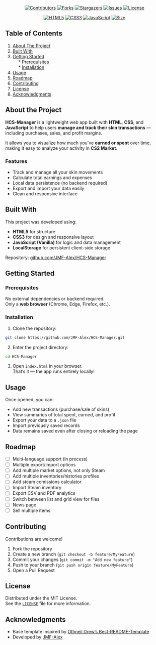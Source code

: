 <a id="readme-top"></a>

<p align="center">
<a href="https://github.com/JMF-Alex/HCS-Manager/graphs/contributors"><img src="https://img.shields.io/github/contributors/JMF-Alex/HCS-Manager?style=for-the-badge" alt="Contributors"></a>
<a href="https://github.com/JMF-Alex/HCS-Manager/network/members"><img src="https://img.shields.io/github/forks/JMF-Alex/HCS-Manager?style=for-the-badge" alt="Forks"></a>
<a href="https://github.com/JMF-Alex/HCS-Manager/stargazers"><img src="https://img.shields.io/github/stars/JMF-Alex/HCS-Manager?style=for-the-badge" alt="Stargazers"></a>
<a href="https://github.com/JMF-Alex/HCS-Manager/issues"><img src="https://img.shields.io/github/issues/JMF-Alex/HCS-Manager?style=for-the-badge" alt="Issues"></a>
<a href="https://github.com/JMF-Alex/HCS-Manager/blob/main/LICENSE"><img src="https://img.shields.io/github/license/JMF-Alex/HCS-Manager?style=for-the-badge" alt="License"></a>
</p>

<p align="center">
<a href="https://developer.mozilla.org/en-US/docs/Web/HTML"><img src="https://img.shields.io/badge/HTML5-orange?style=for-the-badge&logo=html5&logoColor=white" alt="HTML5"></a>
<a href="https://developer.mozilla.org/en-US/docs/Web/CSS"><img src="https://img.shields.io/badge/CSS3-blue?style=for-the-badge&logo=css3&logoColor=white" alt="CSS3"></a>
<a href="https://developer.mozilla.org/en-US/docs/Web/JavaScript"><img src="https://img.shields.io/badge/JavaScript-yellow?style=for-the-badge&logo=javascript&logoColor=black" alt="JavaScript"></a>
<a href="#"><img src="https://img.shields.io/badge/Size-<1MB-green?style=for-the-badge" alt="Size"></a>
</p>

## Table of Contents  
1. [About The Project](#about-the-project)  
2. [Built With](#built-with)  
3. [Getting Started](#getting-started)  
  * [Prerequisites](#prerequisites)  
  * [Installation](#installation)  
4. [Usage](#usage)  
5. [Roadmap](#roadmap)  
6. [Contributing](#contributing)  
7. [License](#license)  
8. [Acknowledgments](#acknowledgments)

## About the Project  
**HCS-Manager** is a lightweight web app built with **HTML**, **CSS**, and **JavaScript** to help users **manage and track their skin transactions** — including purchases, sales, and profit margins.  

It allows you to visualize how much you've **earned or spent** over time, making it easy to analyze your activity in **CS2 Market**.

### Features  
- Track and manage all your skin movements  
- Calculate total earnings and expenses  
- Local data persistence (no backend required)  
- Export and import your data easily  
- Clean and responsive interface  

## Built With  
This project was developed using:  
- **HTML5** for structure  
- **CSS3** for design and responsive layout  
- **JavaScript (Vanilla)** for logic and data management  
- **LocalStorage** for persistent client-side storage  

Repository: [github.com/JMF-Alex/HCS-Manager](https://github.com/JMF-Alex/HCS-Manager)

## Getting Started  

### Prerequisites  
No external dependencies or backend required.  
Only a **web browser** (Chrome, Edge, Firefox, etc.).

### Installation  
1. Clone the repository:  
```bash
git clone https://github.com/JMF-Alex/HCS-Manager.git
```  
2. Enter the project directory:  
```bash
cd HCS-Manager
``` 
3. Open `index.html` in your browser.  
That’s it — the app runs entirely locally!

## Usage  
Once opened, you can:  
- Add new transactions (purchase/sale of skins)  
- View summaries of total spent, earned, and profit  
- Export your data to a `.json` file  
- Import previously saved records  
- Data remains saved even after closing or reloading the page  

## Roadmap  
- [ ] Multi-language support (in process)
- [ ] Multiple export/import options
- [ ] Add multiple market options, not only Steam
- [ ] Add multiple inventories/histories profiles
- [ ] Add steam comissions calculator
- [ ] Import Steam inventory
- [ ] Export CSV and PDF analytics
- [ ] Switch between list and grid view for files
- [ ] News page
- [ ] Sell multiple items

## Contributing  
Contributions are welcome!  
1. Fork the repository  
2. Create a new branch (`git checkout -b feature/MyFeature`)  
3. Commit your changes (`git commit -m "Add new feature"`)  
4. Push to your branch (`git push origin feature/MyFeature`)  
5. Open a Pull Request  

## License  
Distributed under the MIT License.  
See the [`LICENSE`](LICENSE) file for more information.

## Acknowledgments  
- Base template inspired by [Othneil Drew’s Best-README-Template](https://github.com/othneildrew/Best-README-Template)  
- Developed by [JMF-Alex](https://github.com/JMF-Alex)
